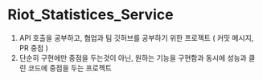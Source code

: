 # Riot_Statistices_Service

1. API 호출을 공부하고, 협업과 팀 깃허브를 공부하기 위한 프로젝트 ( 커밋 메시지, PR 중점 )
2. 단순히 구현에만 중점을 두는것이 아닌, 원하는 기능을 구현함과 동시에 성능과 클린 코드에 중점을 두는 프로젝트
